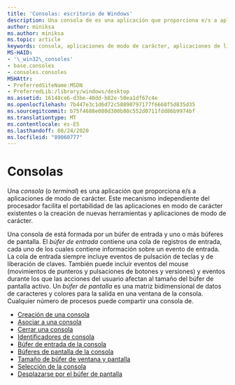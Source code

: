 ```yaml
---
title: 'Consolas: escritorio de Windows'
description: Una consola de es una aplicación que proporciona e/s a aplicaciones de línea de comandos.
author: miniksa
ms.author: miniksa
ms.topic: article
keywords: consola, aplicaciones de modo de carácter, aplicaciones de línea de comandos, aplicaciones de terminal, API de consola
MS-HAID:
- '\_win32\_consoles'
- base.consoles
- consoles.consoles
MSHAttr:
- PreferredSiteName:MSDN
- PreferredLib:/library/windows/desktop
ms.assetid: 16148ce6-d3be-40dd-b82e-50ea1df67c4e
ms.openlocfilehash: 7b447e3c1d6d72c58890797177f6668f5d835d35
ms.sourcegitcommit: b75f4688e080d300b80c552d0711fdd86b9974bf
ms.translationtype: MT
ms.contentlocale: es-ES
ms.lasthandoff: 08/24/2020
ms.locfileid: "89060777"
---
```

# <a name="consoles"></a>Consolas

Una *consola* (o *terminal*) es una aplicación que proporciona e/s a aplicaciones de modo de carácter. Este mecanismo independiente del procesador facilita el portabilidad de las aplicaciones en modo de carácter existentes o la creación de nuevas herramientas y aplicaciones de modo de carácter.

Una consola de está formada por un búfer de entrada y uno o más búferes de pantalla. El *búfer de entrada* contiene una cola de registros de entrada, cada uno de los cuales contiene información sobre un evento de entrada. La cola de entrada siempre incluye eventos de pulsación de teclas y de liberación de claves. También puede incluir eventos del mouse (movimientos de punteros y pulsaciones de botones y versiones) y eventos durante los que las acciones del usuario afectan al tamaño del búfer de pantalla activo. Un *búfer de pantalla* es una matriz bidimensional de datos de caracteres y colores para la salida en una ventana de la consola. Cualquier número de procesos puede compartir una consola de.

- [Creación de una consola](creation-of-a-console.md)
- [Asociar a una consola](attaching-to-a-console.md)
- [Cerrar una consola](closing-a-console.md)
- [Identificadores de consola](console-handles.md)
- [Búfer de entrada de la consola](console-input-buffer.md)
- [Búferes de pantalla de la consola](console-screen-buffers.md)
- [Tamaño de búfer de ventana y pantalla](window-and-screen-buffer-size.md)
- [Selección de la consola](console-selection.md)
- [Desplazarse por el búfer de pantalla](scrolling-the-screen-buffer.md)
